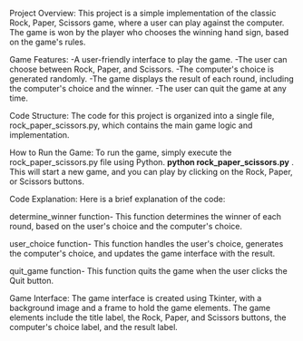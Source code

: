 Project Overview:
This project is a simple implementation of the classic Rock, Paper, Scissors game, where a user can play against the computer. The game is won by the player who chooses the winning hand sign, based on the game's rules.

Game Features:
-A user-friendly interface to play the game.
-The user can choose between Rock, Paper, and Scissors.
-The computer's choice is generated randomly.
-The game displays the result of each round, including the computer's choice and the winner.
-The user can quit the game at any time.

Code Structure:
The code for this project is organized into a single file, rock_paper_scissors.py, which contains the main game logic and implementation.

How to Run the Game:
To run the game, simply execute the rock_paper_scissors.py file using Python.
**python rock_paper_scissors.py** .
This will start a new game, and you can play by clicking on the Rock, Paper, or Scissors buttons.

Code Explanation:
Here is a brief explanation of the code:

determine_winner function-
This function determines the winner of each round, based on the user's choice and the computer's choice.

user_choice function-
This function handles the user's choice, generates the computer's choice, and updates the game interface with the result.

quit_game function-
This function quits the game when the user clicks the Quit button.

Game Interface:
The game interface is created using Tkinter, with a background image and a frame to hold the game elements. The game elements include the title label, the Rock, Paper, and Scissors buttons, the computer's choice label, and the result label.
